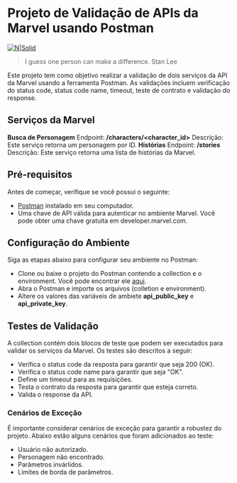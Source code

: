 # Projeto de Validação de APIs da Marvel usando Postman

[![N|Solid](https://voyager.postman.com/logo/postman-logo-icon-orange.svg)](https://www.postman.com/product/what-is-postman/)

> I guess one person can make a difference.
> Stan Lee

Este projeto tem como objetivo realizar a validação de dois serviços da API da Marvel usando a ferramenta Postman. As validações incluem verificação do status code, status code name, timeout, teste de contrato e validação do response.

## Serviços da Marvel

**Busca de Personagem**
Endpoint: **/characters/<character_id>**
Descrição: Este serviço retorna um personagem por ID.
**Histórias**
Endpoint: **/stories**
Descrição: Este serviço retorna uma lista de histórias da Marvel.

## Pré-requisitos

Antes de começar, verifique se você possui o seguinte:
- [Postman] instalado em seu computador.
- Uma chave de API válida para autenticar no ambiente Marvel. Você pode obter uma chave gratuita em developer.marvel.com.

[postman]: <https://www.postman.com/downloads/>

## Configuração do Ambiente

Siga as etapas abaixo para configurar seu ambiente no Postman:

- Clone ou baixe o projeto do Postman contendo a collection e o environment. Você pode encontrar ele [aqui].
- Abra o Postman e importe os arquivos (colletion e environment).
- Altere os valores das variáveis de ambiete **api_public_key** e **api_private_key**.

[aqui]: <https://github.com/juliocfp/mottu-api>

## Testes de Validação

A collection contém dois blocos de teste que podem ser executados para validar os serviços da Marvel. Os testes são descritos a seguir:

- Verifica o status code da resposta para garantir que seja 200 (OK).
- Verifica o status code name para garantir que seja "OK".
- Define um timeout para as requisições.
- Testa o contrato da resposta para garantir que esteja correto.
- Valida o response da API.

### Cenários de Exceção

É importante considerar cenários de exceção para garantir a robustez do projeto. Abaixo estão alguns cenários que foram adicionados ao teste:

- Usuário não autorizado.
- Personagem não encontrado.
- Parâmetros invárlidos.
- Limites de borda de parâmetros.
